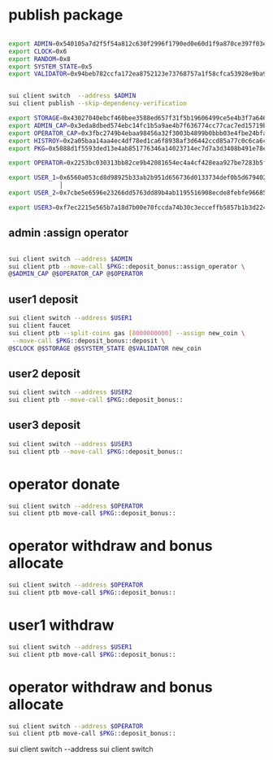 # publish package
```bash

export ADMIN=0x540105a7d2f5f54a812c630f2996f1790ed0e60d1f9a870ce397f03e4cec9b38
export CLOCK=0x6
export RANDOM=0x8
export SYSTEM_STATE=0x5
export VALIDATOR=0x94beb782ccfa172ea8752123e73768757a1f58cfca53928e9ba918a2c44a695b
```

```bash

sui client switch  --address $ADMIN
sui client publish --skip-dependency-verification 

```

```bash
export STORAGE=0x43027040ebcf460bee3588ed657f31f5b19606499ce5e4b3f7a64628557c9137
export ADMIN_CAP=0x3eda8dbed574ebc14fc1b5a9ae4b7f636774cc77cac7ed15719b9b21c49979a7
export OPERATOR_CAP=0x3fbc2749b4ebaa98456a32f3003b4899b0bbb03e4fbe24bfa50bf81b5e066167
export HISTROY=0x2a05baa14aa4ec4df78ed1ca6f8938af3d6442ccd85a77c0c6ca6cdb7a954665
export PKG=0x5088d1f5593ded13e4ab851776346a14023714ec7d7a3d3408b491e78e9a9193
```

```bash
export OPERATOR=0x2253bc030313bb82ce9b42081654ec4a4cf428eaa927be7283b5fa672b54a7d4

export USER_1=0x6560a053cd8d98925b33ab2b951d656736d0133734def0b5d679402fc555576c
              │
export USER_2=0x7cbe5e6596e23266dd5763dd89b4ab1195516908ecde8febfe96685c7cbe6432

export USER3=0xf7ec2215e565b7a18d7b00e70fccda74b30c3ecceffb5857b1b3d2249e28e94f


```


## admin :assign operator
```bash

sui client switch --address $ADMIN
sui client ptb --move-call $PKG::deposit_bonus::assign_operator \
@$ADMIN_CAP @$OPERATOR_CAP @$OPERATOR
```


## user1 deposit
```bash
sui client switch --address $USER1
sui client faucet 
sui client ptb --split-coins gas [8000000000] --assign new_coin \
 --move-call $PKG::deposit_bonus::deposit \
@$CLOCK @$STORAGE @$SYSTEM_STATE @$VALIDATOR new_coin 
```

## user2 deposit
```bash
sui client switch --address $USER2
sui client ptb --move-call $PKG::deposit_bonus::
```

## user3 deposit
```bash
sui client switch --address $USER3
sui client ptb --move-call $PKG::deposit_bonus::
```

#  operator donate
```bash
sui client switch --address $OPERATOR
sui client ptb move-call $PKG::deposit_bonus::
```

# operator  withdraw and bonus allocate

```bash
sui client switch --address $OPERATOR
sui client ptb move-call $PKG::deposit_bonus::
```
# user1  withdraw
```bash
sui client switch --address $USER1
sui client ptb move-call $PKG::deposit_bonus::
```

#   operator  withdraw and bonus allocate
```bash
sui client switch --address $OPERATOR
sui client ptb move-call $PKG::deposit_bonus::
```

sui client switch --address 
sui client switch
